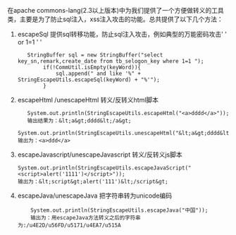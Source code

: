 在apache commons-lang(2.3以上版本)中为我们提供了一个方便做转义的工具类，主要是为了防止sql注入，xss注入攻击的功能。总共提供了以下几个方法：
1. escapeSql 提供sql转移功能，防止sql注入攻击，例如典型的万能密码攻击' ' or 1=1 ' '
    ```aidl
       StringBuffer sql = new StringBuffer("select key_sn,remark,create_date from tb_selogon_key where 1=1 ");
       		if(!CommUtil.isEmpty(keyWord)){
       			sql.append(" and like '%" + StringEscapeUtils.escapeSql(keyWord) + "%'");
       		}
    ```   
2. escapeHtml /unescapeHtml  转义/反转义html脚本
    ```aidl
       System.out.println(StringEscapeUtils.escapeHtml("<a>dddd</a>"));   
       输出结果为：&lt;a&gt;dddd&lt;/a&gt;
    ```
    ```aidl
    System.out.println(StringEscapeUtils.unescapeHtml("&lt;a&gt;dddd&lt;/a&gt;"));   
    输出为：<a>ddd</a>
    ```
3. escapeJavascript/unescapeJavascript 转义/反转义js脚本
    ```aidl
    System.out.println(StringEscapeUtils.escapeJavaScript("<script>alert('1111')</script>"));   
    输出为：&lt;script&gt;alert('111')&lt;/script&gt;
    ```
4.  escapeJava/unescapeJava 把字符串转为unicode编码    
    ```aidl
        System.out.println(StringEscapeUtils.escapeJava("中国"));   
        输出为：用escapeJava方法转义之后的字符串为:/u4E2D/u56FD/u5171/u4EA7/u515A
    ```